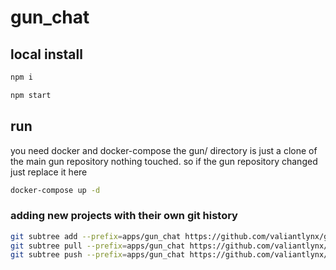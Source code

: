 # gun_chat
## local install 
```bash
npm i
```

```bash
npm start
```
## run
you need docker and docker-compose
the gun/ directory is just a clone of the main gun repository nothing touched. so if the gun repository changed just replace it here

```bash
docker-compose up -d
```

### adding new projects with their own git history
```sh
git subtree add --prefix=apps/gun_chat https://github.com/valiantlynx/gun_chat.git main --squash
git subtree pull --prefix=apps/gun_chat https://github.com/valiantlynx/gun_chat.git main --squash
git subtree push --prefix=apps/gun_chat https://github.com/valiantlynx/gun_chat.git main

```
